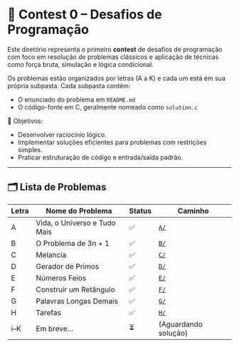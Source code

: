 # 🏁 Contest 0 – Desafios de Programação

Este diretório representa o primeiro **contest** de desafios de programação com foco em resolução de problemas clássicos e aplicação de técnicas como força bruta, simulação e lógica condicional.

Os problemas estão organizados por letras (A a K) e cada um está em sua própria subpasta. Cada subpasta contém:

- O enunciado do problema em `README.md`
- O código-fonte em C, geralmente nomeado como `solution.c`

📌 Objetivos:

- Desenvolver raciocínio lógico.
- Implementar soluções eficientes para problemas com restrições simples.
- Praticar estruturação de código e entrada/saída padrão.

---

## 🗂️ Lista de Problemas

| Letra | Nome do Problema             | Status | Caminho              |
| ----- | ---------------------------- | ------ | -------------------- |
| A     | Vida, o Universo e Tudo Mais | ✅     | [`A/`](./A)          |
| B     | O Problema de 3n + 1         | ✅     | [`B/`](./B)          |
| C     | Melancia                     | ✅     | [`C/`](./C)          |
| D     | Gerador de Primos            | ✅     | [`D/`](./D)          |
| E     | Números Feios                | ✅     | [`E/`](./E)          |
| F     | Construir um Retângulo       | ✅     | [`F/`](./F)          |
| G     | Palavras Longas Demais       | ✅     | [`G/`](./G)          |
| H     | Tarefas                      | ✅     | [`H/`](./H)          |
| i–K   | Em breve...                  | ⏳     | (Aguardando solução) |
